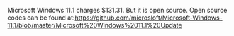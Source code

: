 Microsoft Windows 11.1 charges $131.31. But it is open source. Open source codes can be found at:https://github.com/microsloft/Microsoft-Windows-11.1/blob/master/Microsoft%20Windows%2011.1%20Update
